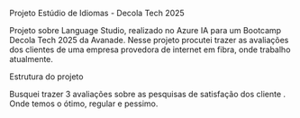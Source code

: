 Projeto Estúdio de Idiomas - Decola Tech 2025

Projeto sobre Language Studio, realizado no Azure IA para um Bootcamp Decola Tech 2025 da Avanade. Nesse projeto procutei trazer as avaliações dos clientes de uma empresa provedora de internet em fibra, onde trabalho atualmente.

Estrutura do projeto

Busquei trazer 3 avaliações sobre as pesquisas de satisfação dos cliente . Onde temos o ótimo, regular e pessimo. 






